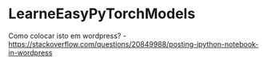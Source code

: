 # LearneEasyPyTorchModels

Como colocar isto em wordpress? - https://stackoverflow.com/questions/20849988/posting-ipython-notebook-in-wordpress

